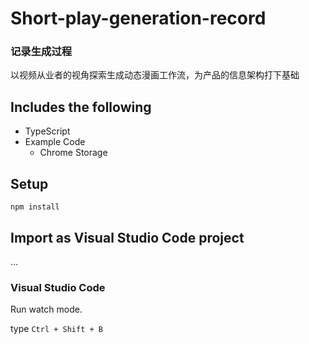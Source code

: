 # Short-play-generation-record
### 记录生成过程
以视频从业者的视角探索生成动态漫画工作流，为产品的信息架构打下基础

## Includes the following

* TypeScript
* Example Code
    * Chrome Storage

## Setup

```
npm install
```

## Import as Visual Studio Code project

...

### Visual Studio Code

Run watch mode.

type `Ctrl + Shift + B`
